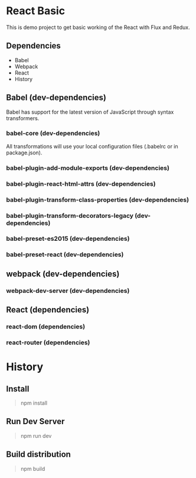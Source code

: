 # React Basic 

This is demo project to get basic working of the React with Flux and Redux.

## Dependencies
 - Babel 
 - Webpack
 - React
 - History

 ## Babel (dev-dependencies)
 Babel has support for the latest version of JavaScript through syntax transformers.

 ### babel-core (dev-dependencies)
 All transformations will use your local configuration files (.babelrc or in package.json). 

 ### babel-plugin-add-module-exports (dev-dependencies)

 ### babel-plugin-react-html-attrs (dev-dependencies)

 ### babel-plugin-transform-class-properties (dev-dependencies)

 ### babel-plugin-transform-decorators-legacy (dev-dependencies)

 ### babel-preset-es2015 (dev-dependencies)

 ### babel-preset-react (dev-dependencies)

 ## webpack (dev-dependencies)

 ### webpack-dev-server (dev-dependencies)

 ## React (dependencies)

 ### react-dom (dependencies)

 ### react-router (dependencies)

 # History

 ## Install 

> npm install 

## Run Dev Server

> npm run dev

## Build distribution

> npm build